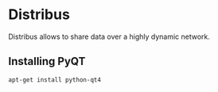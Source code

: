 Distribus
=========

Distribus allows to share data over a highly dynamic network.

## Installing PyQT

`apt-get install python-qt4`
